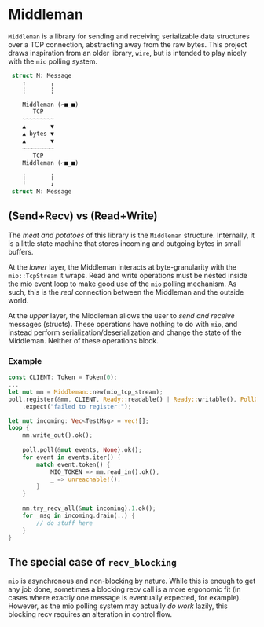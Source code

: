 # Middleman
`Middleman` is a library for sending and receiving serializable data structures over a TCP connection, abstracting away from the raw bytes. This project draws inspiration from an older library, `wire`, but is intended to play nicely with the `mio` polling system. 


```Rust
 struct M: Message 
    ↑       ╷
    ┆       ┆

    Middleman (⌐■_■)
       TCP
    ~~~~~~~~~
    ▲       ▼    
    ▲ bytes ▼    
    ▲       ▼
    ~~~~~~~~~    
       TCP
    Middleman (⌐■_■)

    ┆       ┆
    ╵       ↓
 struct M: Message 
```

## (Send+Recv) vs (Read+Write)
The _meat and potatoes_ of this library is the `Middleman` structure. Internally, it is a little state machine that stores incoming and outgoing bytes in small buffers.

At the _lower_ layer, the Middleman interacts at byte-granularity with the `mio::TcpStream` it wraps. Read and write operations must be nested inside the mio event loop to make good use of the `mio` polling mechanism. As such, this is the _real_ connection between the Middleman and the outside world.

At the _upper_ layer, the Middleman allows the user to _send and receive_ messages (structs). These operations have nothing to do with `mio`, and instead perform serialization/deserialization and change the state of the Middleman. Neither of these operations block.

### Example

```rust
const CLIENT: Token = Token(0);
...
let mut mm = Middleman::new(mio_tcp_stream);
poll.register(&mm, CLIENT, Ready::readable() | Ready::writable(), PollOpt::edge())
	.expect("failed to register!");

let mut incoming: Vec<TestMsg> = vec![];
loop {
	mm.write_out().ok();
	
	poll.poll(&mut events, None).ok();
	for event in events.iter() {
		match event.token() {
			MIO_TOKEN => mm.read_in().ok(),
			_ => unreachable!(),
		}
	}
	
	mm.try_recv_all(&mut incoming).1.ok();
	for _msg in incoming.drain(..) {
		// do stuff here
	}
}
```



## The special case of `recv_blocking`
`mio` is asynchronous and non-blocking by nature. While this is enough to get any job done, sometimes a blocking recv call is a more ergonomic fit (in cases where exactly one message is eventually expected, for example). However, as the mio polling system may actually _do work_ lazily, this blocking recv requires an alteration in control flow. 
